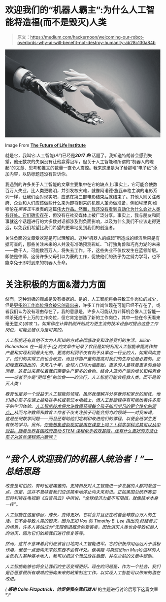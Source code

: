 # 欢迎我们的“机器人霸主”:为什么人工智能将造福(而不是毁灭)人类

> 原文：<https://medium.com/hackernoon/welcoming-our-robot-overlords-why-ai-will-benefit-not-destroy-humanity-ab28c130a84b>

![](img/98ad9784efdd7ac6f7a526fb6a578267.png)

Image From [**The Future of Life Institute**](https://futureoflife.org/2017/02/03/align-artificial-intelligence-with-human-values/)

就是它，我叫它:人工智能(*AI*’)已经是***2017 的*** 话题了。我知道特朗普会感到失望，他无数次的失误没有让他赢得冠军，但关于人工智能和所谓的“机器人的崛起”的文章、思考和推文的数量一直令人震惊。我来这里是为了给那堆“电子纸”添加内容，以防标题还没有告诉你。

我遇到的许多关于人工智能的文章主要集中在它的缺点上:事实上，它可能会使数百万人失业，比人类更聪明，并引发核灾难，就像阿诺德·施瓦辛格主演的电影系列一样，让我们面对现实吧，应该在第三部电影结束后就结束了。其他人则关注政府、企业和人们应该做些什么来为即将到来的机器人革命做准备，例如埃里克·维穆伦在*黑客正午*发表的这篇[伟大作品。然而，我还没有看到自动化为什么会对人类有好处。](https://hackernoon.com/hello-new-world-of-artificial-intelligence-e49c4010908)[它们确实存在](https://www.wired.com/insights/2015/02/the-upside-of-artificial-intelligence-development/)，但没有在社交媒体上被广泛分享。事实上，我与朋友和同事就这个话题进行的大多数对话都涉及到负面影响，以及为什么我们不应该走得更远，以免我们希望比我们希望的更早地见到我们的创造者。

关注负面的文章受欢迎是可以理解的。这种“机器人的崛起”所造成的经济后果是有据可查的，那些关注未来的人并没有准确预测彩虹、飞行独角兽和巧克力湖的未来——数千人，可能数百万人，将失去工作。不，这些失业不仅仅发生在蓝领阶层。即使是律师，这份许多父母引以为豪的工作，促使他们的孩子为之努力学习，也不能幸免于即将到来的机器人革命。

# **关注积极的方面&潜力方面**

然而，这种消极的观点是没有根据的。是的，人工智能将会导致工作岗位的减少，但是[更多的工作岗位将会被它创造出来](https://www.economist.com/news/business/21727093-humans-will-supply-digital-services-complement-ai-artificial-intelligence-will-create-new)，许多工作岗位现在可能已经不存在了，或者我们认为没有理由存在了。我的意思是，许多人可能认为计算机会像人工智能一样杀死成千上万的工作岗位，但它肯定创造了新的工作岗位，其中一些在今天看来毫无意义(*咳咳* "*)。如果你在计算机刚开始成为更主流的技术设备时提出这些工作岗位，可能会被认为是可笑的。*

*人工智能还有其他不太为人所知的方式来彻底改变和改善我们的生活。Jillian Richardson 在一篇关于 [*IQ*](https://iq.intel.com/artificial-intelligence-is-good-for-society/) 的文章中记录了农民是如何利用人工智能来提高作物产量和实现利润最大化的。更高的利润不仅有利于从事这一行业的人，如果风向变了，他们的实得工资也会改变，而且作物产量的提高对我们的生存也是必要的。正如理查森指出的，未来几十年，全球人口将大幅膨胀。更多的人意味着更多的食物消费，这反过来意味着我们需要生产更多的食物。结合人造肉产量的增长和纯素食——或者至少是“更绿色”的饮食——的流行，人工智能可能会拯救人类，而不是毁灭人类！*

*教育也是另一个受益于人工智能的领域。虽然我理解并分享教师和家长的担忧，他们担心孩子在课上被粘在手机或笔记本电脑上，但人工智能程序有可能改善许多孩子的学习体验。[人工智能技术将允许教师获得每个孩子如何学习的更个性化的观点，](https://www.livetiles.nyc/blog/pros-cons-artificial-intelligence-classroom/)从而允许教师和教育工作者不仅关注孩子可能会努力的领域——对我来说，这是任何数学问题——而且还帮助他们定制和改进他们的课程，以便全班学生更有效地学习。另外，[你能想象虚拟现实被用在课堂上吗？！科学学科尤其可以从中受益。随着世界各国政府推动 STEM 课程似乎收效甚微，还有什么更好的方法让孩子对这些课程感兴趣呢？](https://www.livetiles.nyc/blog/virtual-reality-digital-classroom/)*

# ***“我个人欢迎我们的机器人统治者！”—总结思路***

*改变是可怕的，有时也是痛苦的。支持和反对人工智能进一步发展的人都同意这一点。但是，这并不意味着我们应该简单地停止向未来前进。正如美国总统乔赛亚·巴特利特在电视剧《白宫风云》中所说，“全球经济力量不可阻挡，就像技术本身一样”。*

*人工智能在这里停留，成长，变得更好。它将会并且正在改善全球数百万人的生活。它不会导致人类的毁灭，因为正如 *Vox* 的 Timothy B. Lee 指出的,*终结者*式的场景，许多人害怕成为“*无限倒退*概念的受害者，因此消灭人类也会导致机器人的消灭，因为它们依赖我们进行修复等等。*

*然而，这并不意味着我们应该盲目地向人工智能进军。它的积极作用远远大于消极作用，但是一点面向未来的东西不会有坏处。像埃隆·马斯克(Elon Musk)这样的人主张引入某种基本收入，我可以把这个想法放在后面，并在之前的文章中提到。*

*人工智能能够也将会让我们的生活变得更好。现在的问题是，作为一个社会，我们是否愿意做所有艰难的面向未来的政策制定工作，以实现人工智能可以带来的潜在改进。*

*(* ***感谢 Colm Fitzpatrick，他促使我在我们就 AI*** 的主题进行讨论后写下这篇文章*)*